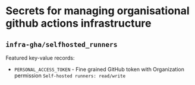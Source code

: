# Secrets for managing organisational github actions infrastructure

## `infra-gha/selfhosted_runners`

Featured key-value records:

- `PERSONAL_ACCESS_TOKEN` - Fine grained GitHub token with Organization permission `Self-hosted runners: read/write`
